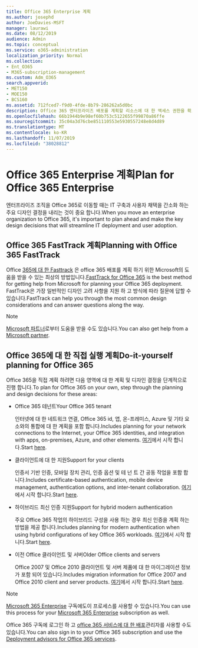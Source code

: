 ```yaml
---
title: Office 365 Enterprise 계획
ms.author: josephd
author: JoeDavies-MSFT
manager: laurawi
ms.date: 08/12/2019
audience: Admin
ms.topic: conceptual
ms.service: o365-administration
localization_priority: Normal
ms.collection:
- Ent_O365
- M365-subscription-management
ms.custom: Adm_O365
search.appverid:
- MET150
- MOE150
- BCS160
ms.assetid: 712fced7-f9d0-4fde-8b79-286262a5d0bc
description: Office 365 엔터프라이즈 배포를 계획할 리소스에 대 한 액세스 권한을 확보 합니다.
ms.openlocfilehash: 66b1944b9e98ef60b753c5122655f99870a86ffe
ms.sourcegitcommit: 35c04a3d76cbe851110553e5930557248e8d4d89
ms.translationtype: MT
ms.contentlocale: ko-KR
ms.lasthandoff: 11/07/2019
ms.locfileid: "38028812"
---
```

# <a name="plan-for-office-365-enterprise"></a><span data-ttu-id="14b4e-103">Office 365 Enterprise 계획</span><span class="sxs-lookup"><span data-stu-id="14b4e-103">Plan for Office 365 Enterprise</span></span>

<span data-ttu-id="14b4e-104">엔터프라이즈 조직을 Office 365로 이동할 때는 IT 구축과 사용자 채택을 간소화 하는 주요 디자인 결정을 내리는 것이 중요 합니다.</span><span class="sxs-lookup"><span data-stu-id="14b4e-104">When you move an enterprise organization to Office 365, it's important to plan ahead and make the key design decisions that will streamline IT deployment and user adoption.</span></span> 

## <a name="planning-with-office-365-fasttrack"></a><span data-ttu-id="14b4e-105">Office 365 FastTrack 계획</span><span class="sxs-lookup"><span data-stu-id="14b4e-105">Planning with Office 365 FastTrack</span></span>

<span data-ttu-id="14b4e-106">Office [365에 대 한 Fasttrack](https://docs.microsoft.com/fasttrack/O365-fasttrack-benefit-for-office-365) 은 office 365 배포를 계획 하기 위한 Microsoft의 도움을 받을 수 있는 최상의 방법입니다.</span><span class="sxs-lookup"><span data-stu-id="14b4e-106">[FastTrack for Office 365](https://docs.microsoft.com/fasttrack/O365-fasttrack-benefit-for-office-365) is the best method for getting help from Microsoft for planning your Office 365 deployment.</span></span> <span data-ttu-id="14b4e-107">FastTrack은 가장 일반적인 디자인 고려 사항을 지원 하 고 방식에 따라 질문에 답할 수 있습니다.</span><span class="sxs-lookup"><span data-stu-id="14b4e-107">FastTrack can help you through the most common design considerations and can answer questions along the way.</span></span> 

>[!Note]
><span data-ttu-id="14b4e-108">[Microsoft 파트너](https://www.microsoft.com/solution-providers/home)로부터 도움을 받을 수도 있습니다.</span><span class="sxs-lookup"><span data-stu-id="14b4e-108">You can also get help from a [Microsoft partner](https://www.microsoft.com/solution-providers/home).</span></span>
>

## <a name="do-it-yourself-planning-for-office-365"></a><span data-ttu-id="14b4e-109">Office 365에 대 한 직접 실행 계획</span><span class="sxs-lookup"><span data-stu-id="14b4e-109">Do-it-yourself planning for Office 365</span></span>

<span data-ttu-id="14b4e-110">Office 365을 직접 계획 하려면 다음 영역에 대 한 계획 및 디자인 결정을 단계적으로 진행 합니다.</span><span class="sxs-lookup"><span data-stu-id="14b4e-110">To plan for Office 365 on your own, step through the planning and design decisions for these areas:</span></span>

- <span data-ttu-id="14b4e-111">Office 365 테넌트</span><span class="sxs-lookup"><span data-stu-id="14b4e-111">Your Office 365 tenant</span></span>

  <span data-ttu-id="14b4e-112">인터넷에 대 한 네트워크 연결, Office 365 id, 앱, 온-프레미스, Azure 및 기타 요소와의 통합에 대 한 계획을 포함 합니다.</span><span class="sxs-lookup"><span data-stu-id="14b4e-112">Includes planning for your network connections to the Internet, your Office 365 identities, and integration with apps, on-premises, Azure, and other elements.</span></span> <span data-ttu-id="14b4e-113">[여기](subscriptions-licenses-accounts-and-tenants-for-microsoft-cloud-offerings.md)에서 시작 합니다.</span><span class="sxs-lookup"><span data-stu-id="14b4e-113">Start [here](subscriptions-licenses-accounts-and-tenants-for-microsoft-cloud-offerings.md).</span></span>

- <span data-ttu-id="14b4e-114">클라이언트에 대 한 지원</span><span class="sxs-lookup"><span data-stu-id="14b4e-114">Support for your clients</span></span>

  <span data-ttu-id="14b4e-115">인증서 기반 인증, 모바일 장치 관리, 인증 옵션 및 테 넌 트 간 공동 작업을 포함 합니다.</span><span class="sxs-lookup"><span data-stu-id="14b4e-115">Includes certificate-based authentication, mobile device management, authentication options, and inter-tenant collaboration.</span></span> <span data-ttu-id="14b4e-116">[여기](office-365-client-support-certificate-based-authentication.md)에서 시작 합니다.</span><span class="sxs-lookup"><span data-stu-id="14b4e-116">Start [here](office-365-client-support-certificate-based-authentication.md).</span></span>

- <span data-ttu-id="14b4e-117">하이브리드 최신 인증 지원</span><span class="sxs-lookup"><span data-stu-id="14b4e-117">Support for hybrid modern authentication</span></span>

  <span data-ttu-id="14b4e-118">주요 Office 365 작업의 하이브리드 구성을 사용 하는 경우 최신 인증을 계획 하는 방법을 제공 합니다.</span><span class="sxs-lookup"><span data-stu-id="14b4e-118">Includes planning for modern authentication when using hybrid configurations of key Office 365 workloads.</span></span> <span data-ttu-id="14b4e-119">[여기](hybrid-modern-auth-overview.md)에서 시작 합니다.</span><span class="sxs-lookup"><span data-stu-id="14b4e-119">Start [here](hybrid-modern-auth-overview.md).</span></span>

- <span data-ttu-id="14b4e-120">이전 Office 클라이언트 및 서버</span><span class="sxs-lookup"><span data-stu-id="14b4e-120">Older Office clients and servers</span></span>

  <span data-ttu-id="14b4e-121">Office 2007 및 Office 2010 클라이언트 및 서버 제품에 대 한 마이그레이션 정보가 포함 되어 있습니다.</span><span class="sxs-lookup"><span data-stu-id="14b4e-121">Includes migration information for Office 2007 and Office 2010 client and server products.</span></span> <span data-ttu-id="14b4e-122">[여기](plan-upgrade-previous-versions-office.md)에서 시작 합니다.</span><span class="sxs-lookup"><span data-stu-id="14b4e-122">Start [here](plan-upgrade-previous-versions-office.md).</span></span>

>[!Note]
><span data-ttu-id="14b4e-123">[Microsoft 365 Enterprise](https://docs.microsoft.com/microsoft-365/enterprise/microsoft-365-overview) 구독에도이 프로세스를 사용할 수 있습니다.</span><span class="sxs-lookup"><span data-stu-id="14b4e-123">You can use this process for your [Microsoft 365 Enterprise](https://docs.microsoft.com/microsoft-365/enterprise/microsoft-365-overview) subscription as well.</span></span>
>

<span data-ttu-id="14b4e-124">Office 365 구독에 로그인 하 고 [office 365 서비스에 대 한 배포](deployment-advisors-for-office-365.md)관리자를 사용할 수도 있습니다.</span><span class="sxs-lookup"><span data-stu-id="14b4e-124">You can also sign in to your Office 365 subscription and use the [Deployment advisors for Office 365 services](deployment-advisors-for-office-365.md).</span></span>



<!--

This checklist will help your organization as you plan and prepare for a migration to Office 365. The phases and steps in the checklist are aligned with the guidance provided by the [Onboarding Center](https://go.microsoft.com/fwlink/?LinkId=517115). Feel free to adapt this checklist to your organization's needs.

Most organizations don't need to do anything to prepare for Office 365. It's an application on the web and people are able to use it as soon as they have an account. Other organizations have more locations, security practices, or other requirements that create the need for more planning. For enterprise-level organizations, follow the checklist items below to get started with Office 365.
  
If you want help getting Office 365 set up, [FastTrack](https://fasttrack.microsoft.com/office) is the easiest way to deploy Office 365, you can also sign in and use the [Deployment advisors for Office 365 services](deployment-advisors-for-office-365.md).
  
|**Choose one or more to get started:**||
|:-----|:-----|
| [System requirements for Office](https://products.office.com/office-system-requirements) |- Microsoft Office Professional, Office 365, Office 365 ProPlus, and each Office application for Windows, Mac, iOS, and Android all have specific system requirements. Ensure your hardware and software meet the minimum system requirements.|
|**Most** customers connect their on-premises directory to Office 365. Get a head start on directory preparation by [installing and running IdFix on your network](https://www.microsoft.com/download/details.aspx?id=36832). <br> Use the [AAD Connect advisor](https://aka.ms/aadconnectpwsync) and the [Azure AD Premium set up guide](https://aka.ms/aadpguidance) to get customized set up guidance. <br> |- Automated checks against your directory to [validate people's accounts will properly synchronize](https://support.office.com/article/Prepare-to-provision-users-through-directory-synchronization-to-Office-365-01920974-9e6f-4331-a370-13aea4e82b3e). <br> - Recommends changes to directory objects and offers to automate the changes for you. <br> - [More details on using the IdFix tool](prepare-directory-attributes-for-synch-with-idfix.md). |
|**Read** our [network performance guidance](https://aka.ms/tune) and use our tools to ensure you have the connectivity and performance configuration necessary to provide people with the best experience.  <br> | - Ensure you can connect to Office 365, if you filter or scan outbound traffic, you'll want to understand what [managing Office 365 endpoints](https://support.office.com/article/Managing-Office-365-endpoints-99cab9d4-ef59-4207-9f2b-3728eb46bf9a) means for your organization.  <br>  - [Model and test your network capacity](https://support.office.com/article/Network-and-migration-planning-for-Office-365-f5ee6c33-bcd7-4b0b-b0f8-dc1d9fb8d132) or move to an [Azure ExpressRoute for Office 365](https://support.office.com/article/Azure-ExpressRoute-for-Office-365-6d2534a2-c19c-4a99-be5e-33a0cee5d3bd) circuit for a more predictable experience.   |
|**Use** our [planning checklist](https://support.office.com/article/Deployment-planning-checklist-for-Office-365-5fa4f6ef-35ad-4840-91c1-4834df3df5a0) as a starting place for building your own deployment plan.  <br> | - In-depth overview of possible areas you'll need to plan for with links to reference or how-to information to help you plan. |
|**Use** the [Exchange Server Large Item Script](https://gallery.technet.microsoft.com/Exchange-Server-Large-Item-b9546cc6) to find mail items that may be too large to migrate.  <br> | - Uses Exchange Web Services to impersonate, access, scan the mailbox for file sizes you specify, and dumps the results in a CSV file. Read the [detailed instructions on how to use the script](https://blogs.technet.com/b/mikehall/archive/2013/06/27/large-mail-item-script.aspx). |
|**Take** advantage of [Microsoft deployment experts](https://go.microsoft.com/fwlink/?LinkId=517115) who can help you from planning to helping everyone start using the new services and applications.  <br> Use the [Deployment wizards for Office 365 services](https://support.office.com/article/Deployment-wizards-for-Office-365-services-165f46e8-3533-4d76-be57-97f81ebd40f2) to get customized set up guidance.  <br> | - The Onboarding center works directly with customers and with partner organizations. Give them a call today. |
|**Use** the [templates and resources in the Office 365 success center](https://www.microsoft.com/fasttrack/resources) to share your deployment and onboarding plans with the people in your organization.  <br> | - Communication with everyone before, during, and after the transition to Office 365 is critical.  <br> - Use our templates, guides, and handouts to improve your communications. |
|**Read** the article [Office 365 Network Connectivity Principles](https://aka.ms/o365networkingprinciples) to understand the connectivity principles for securely managing Office 365 traffic and getting the best possible performance.  <br> | - This article will help you understand the most recent guidance for securely optimizing Office 365 network connectivity. |
   
Want more resources to help you integrate Office 365 with your broader cloud strategy? Here are the [Microsoft cloud IT architecture resources](https://docs.microsoft.com/office365/enterprise/microsoft-cloud-it-architecture-resources).
  
## Want to talk with support?

We're here to help, [contact support](https://support.office.com/article/32a17ca7-6fa0-4870-8a8d-e25ba4ccfd4b) for business products.


--> 